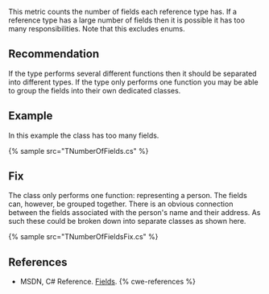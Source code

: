 This metric counts the number of fields each reference type has. If a reference type has a large number of fields then it is possible it has too many responsibilities. Note that this excludes enums.


## Recommendation
If the type performs several different functions then it should be separated into different types. If the type only performs one function you may be able to group the fields into their own dedicated classes.


## Example
In this example the class has too many fields.

{% sample src="TNumberOfFields.cs" %}

## Fix
The class only performs one function: representing a person. The fields can, however, be grouped together. There is an obvious connection between the fields associated with the person's name and their address. As such these could be broken down into separate classes as shown here.

{% sample src="TNumberOfFieldsFix.cs" %}

## References
* MSDN, C\# Reference. [Fields](http://msdn.microsoft.com/en-us/library/ms173118.aspx).
{% cwe-references %}
